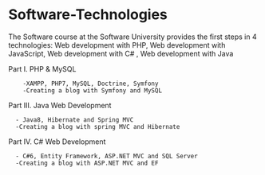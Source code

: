 # Software-Technologies
The Software course at the Software University provides the first steps in 4 technologies: Web development with PHP, Web development with JavaScript, Web development with C# , Web development with Java

Part I. PHP & MySQL  

        -XAMPP, PHP7, MySQL, Doctrine, Symfony
        -Creating a blog with Symfony and MySQL
Part III. Java Web Development

      - Java8, Hibernate and Spring MVC
      -Creating a blog with spring MVC and Hibernate
Part IV. C# Web Development

      - C#6, Entity Framework, ASP.NET MVC and SQL Server
      -Creating a blog with ASP.NET MVC and EF
